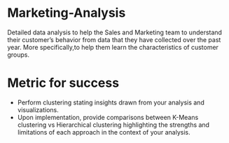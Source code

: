 # Marketing-Analysis

Detailed data analysis to help the Sales and Marketing team  to understand their customer’s behavior from data that they have collected over the past year.
More specifically,to help them learn the characteristics of customer groups.

# Metric for success
- Perform clustering stating insights drawn from your analysis and visualizations.
- Upon implementation, provide comparisons between K-Means clustering vs Hierarchical clustering highlighting the strengths and       limitations of each approach in the context of your analysis.
